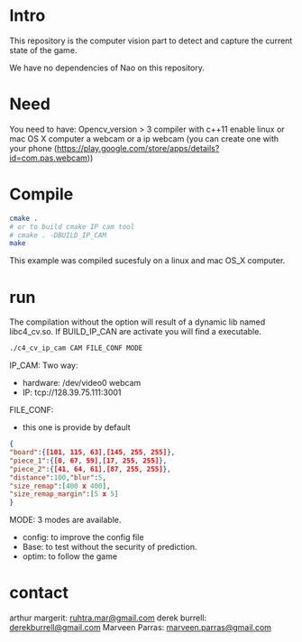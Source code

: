 # Intro

This repository is the computer vision part to detect and capture the current state of the game. 

We have no dependencies of Nao on this repository.
# Need

You need to have:
Opencv_version > 3 
compiler with  c++11 enable
linux or mac OS X computer
a webcam or a ip webcam (you can create one with your phone (https://play.google.com/store/apps/details?id=com.pas.webcam))

# Compile

```bash
cmake .
# or to build cmake IP cam tool 
# cmake . -DBUILD_IP_CAM 
make
```

This example was compiled sucesfuly on a linux and mac OS_X computer.

# run

The compilation without the option will result of a dynamic lib named libc4_cv.so.
If BUILD_IP_CAN are activate you will find a executable.

```bash
./c4_cv_ip_cam CAM FILE_CONF MODE
```

IP_CAM:
Two way:
- hardware: /dev/video0 webcam
- IP: tcp://128.39.75.111:3001

FILE_CONF:
- this one is provide by default

```json
{
"board":{[101, 115, 63],[145, 255, 255]},
"piece_1":{[0, 67, 59],[17, 255, 255]},
"piece_2":{[41, 64, 61],[87, 255, 255]},
"distance":100,"blur":5,
"size_remap":[400 x 400],
"size_remap_margin":[5 x 5]
}
```

 MODE: 3 modes are available.
 - config: to improve the config file
 - Base: to test without the security of prediction. 
 - optim: to follow the game

# contact 
arthur margerit: ruhtra.mar@gmail.com
derek burrell: derekburrell@gmail.com 
Marveen Parras: marveen.parras@gmail.com
